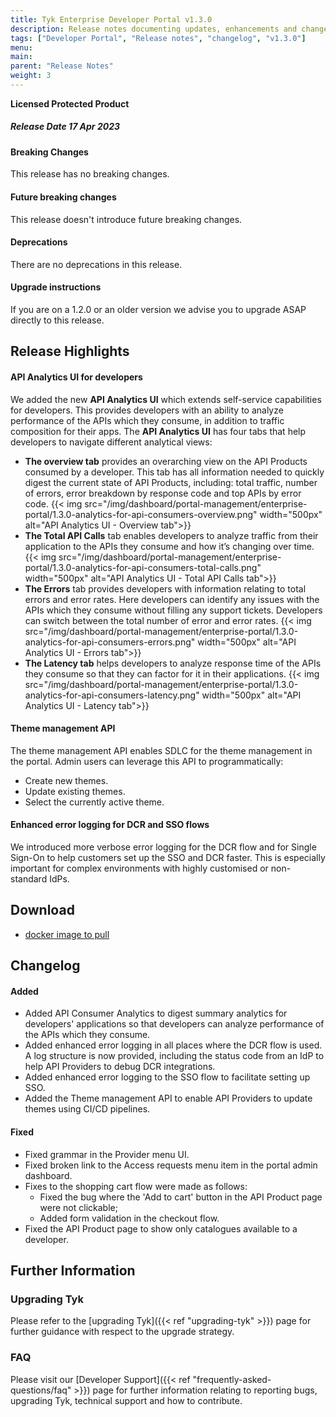 ```yaml
---
title: Tyk Enterprise Developer Portal v1.3.0
description: Release notes documenting updates, enhancements and changes for Tyk Enterprise Developer Portal v1.3.0
tags: ["Developer Portal", "Release notes", "changelog", "v1.3.0"]
menu:
main:
parent: "Release Notes"
weight: 3
---
```


**Licensed Protected Product**

##### Release Date 17 Apr 2023

#### Breaking Changes
This release has no breaking changes.

#### Future breaking changes
This release doesn't introduce future breaking changes.

#### Deprecations
There are no deprecations in this release.

#### Upgrade instructions
If you are on a 1.2.0 or an older version we advise you to upgrade ASAP directly to this release.

## Release Highlights
#### API Analytics UI for developers
We added the new **API Analytics UI** which extends self-service capabilities for developers. This provides developers with an ability to analyze performance of the APIs which they consume, in addition to traffic composition for their apps. 
The **API Analytics UI** has four tabs that help developers to navigate different analytical views:
- **The overview tab** provides an overarching view on the API Products consumed by a developer. This tab has all information needed to quickly digest the current state of API Products, including: total traffic, number of errors, error breakdown by response code and top APIs by error code.
{{< img src="/img/dashboard/portal-management/enterprise-portal/1.3.0-analytics-for-api-consumers-overview.png" width="500px" alt="API Analytics UI - Overview tab">}}
- **The Total API Calls** tab enables developers to analyze traffic from their application to the APIs they consume and how it’s changing over time.
{{< img src="/img/dashboard/portal-management/enterprise-portal/1.3.0-analytics-for-api-consumers-total-calls.png" width="500px" alt="API Analytics UI - Total API Calls tab">}}
- **The Errors** tab provides developers with information relating to total errors and error rates. Here developers can identify any issues with the APIs which they consume without filling any support tickets. Developers can switch between the total number of error and error rates.
{{< img src="/img/dashboard/portal-management/enterprise-portal/1.3.0-analytics-for-api-consumers-errors.png" width="500px" alt="API Analytics UI - Errors tab">}}
- **The Latency tab** helps developers to analyze response time of the APIs they consume so that they can factor for it in their applications.
{{< img src="/img/dashboard/portal-management/enterprise-portal/1.3.0-analytics-for-api-consumers-latency.png" width="500px" alt="API Analytics UI - Latency tab">}}

#### Theme management API
The theme management API enables SDLC for the theme management in the portal. Admin users can leverage this API to programmatically:
- Create new themes.
- Update existing themes.
- Select the currently active theme.

#### Enhanced error logging for DCR and SSO flows
We introduced more verbose error logging for the DCR flow and for Single Sign-On to help customers set up the SSO and DCR faster. This is especially important for complex environments with highly customised or non-standard IdPs.

## Download
- [docker image to pull](https://hub.docker.com/layers/tykio/portal/v1.3.0/images/sha256-87bc071b93e2fa4970e5ec512a4b0601f139ac9cbb73baf35662d4b5f3a0f290?context=explore)

## Changelog
#### Added
- Added API Consumer Analytics to digest summary analytics for developers' applications so that developers can analyze performance of the APIs which they consume.
- Added enhanced error logging in all places where the DCR flow is used. A log structure is now provided, including the status code from an IdP to help API Providers to debug DCR integrations.
- Added enhanced error logging to the SSO flow to facilitate setting up SSO.
- Added the Theme management API to enable API Providers to update themes using CI/CD pipelines. 

#### Fixed
- Fixed grammar in the Provider menu UI.
- Fixed broken link to the Access requests menu item in the portal admin dashboard.
- Fixes to the shopping cart flow were made as follows:
  - Fixed the bug where the 'Add to cart' button in the API Product page were not clickable; 
  - Added form validation in the checkout flow.
- Fixed the API Product page to show only catalogues available to a developer.

## Further Information

### Upgrading Tyk
Please refer to the [upgrading Tyk]({{< ref "upgrading-tyk" >}}) page for further guidance with respect to the upgrade strategy.

### FAQ
Please visit our [Developer Support]({{< ref "frequently-asked-questions/faq" >}}) page for further information relating to reporting bugs, upgrading Tyk, technical support and how to contribute.